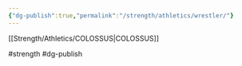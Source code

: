 ```yaml
---
{"dg-publish":true,"permalink":"/strength/athletics/wrestler/"}
---
```


[[Strength/Athletics/COLOSSUS\|COLOSSUS]]

#strength #dg-publish
